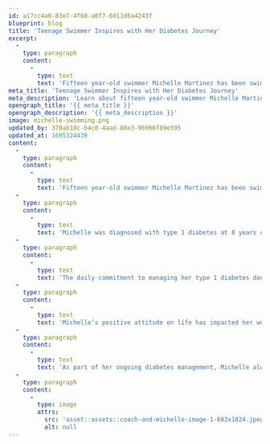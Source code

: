 ```yaml
---
id: a17cc4a0-83e7-4f60-a0f7-6011d6a4243f
blueprint: blog
title: 'Teenage Swimmer Inspires with Her Diabetes Journey'
excerpt:
  -
    type: paragraph
    content:
      -
        type: text
        text: 'Fifteen year-old swimmer Michelle Martinez has been swimming competitively for the last three years but in addition to the proper swimming technique she has something else she focuses on twenty four hours a day, her type 1 diabetes.'
meta_title: 'Teenage Swimmer Inspires with Her Diabetes Journey'
meta_description: 'Learn about fifteen year-old swimmer Michelle Martinez, who has been swimming for the last three years while dealing with Type 1 diabetes.'
opengraph_title: '{{ meta_title }}'
opengraph_description: '{{ meta_description }}'
image: michelle-swimming.png
updated_by: 370ab10c-b4c0-4aad-88e3-96966f89e595
updated_at: 1695324439
content:
  -
    type: paragraph
    content:
      -
        type: text
        text: 'Fifteen year-old swimmer Michelle Martinez has been swimming competitively for the last three years but in addition to the proper swimming technique she has something else she focuses on twenty four hours a day, her type 1 diabetes.'
  -
    type: paragraph
    content:
      -
        type: text
        text: 'Michelle was diagnosed with type 1 diabetes at 8 years old after passing out, completely out of the blue. When she arrived at Halifax Health Medical Center in Daytona Beach, she was pumped with fluids for roughly 4-5 hours. Her blood sugar was 600, which is extremely high and very dangerous. That fateful day has forever changed Michelle as diabetes effects everything in her life, from how she thinks, to how she acts, and how she eats. However, through it all she maintains an extremely positive attitude when it comes to life. Michelle views type 1 diabetes as being a significant assist in her eating healthier and she believes she never would have without being diagnosed so young. Also, it has impacted her entire family and the commitment they have to their health, as Michelle is one of five children in her family.'
  -
    type: paragraph
    content:
      -
        type: text
        text: 'The daily commitment to managing her type 1 diabetes doesn’t just fall only on her shoulders, as it is an entire family commitment. Besides the importance of having a healthy diet to keep her blood glucose at a good level throughout the day, it has an impact of time and money on the Martinez family. Michelle and her family have spent many hours driving to doctor’s appointments in Orlando over the last seven years.'
  -
    type: paragraph
    content:
      -
        type: text
        text: 'Michelle’s positive attitude on life has impacted her work ethic as well. While living with type 1 diabetes has caused her to work significantly harder than the others, she also says that it has made her stronger than others at her age. This strength is paying off in her passion to swim competitively. Michelle came to the Team Hyro4 swim team knowing she could further her swimming craft by training with the best coaches and team. The team has welcomed her with open arms and Michelle says she has had an amazing time growing as a swimmer and person with Team Hydro4. Her biggest accomplishment so far is her competing at the 4A FHSAA 400 free relay.'
  -
    type: paragraph
    content:
      -
        type: text
        text: 'As part of her ongoing diabetes management, Michelle always keeps her glucose tablets near the pool and her coaches are well aware of her type 1 diabetes. Michelle mentions that controlling her diabetes is a lifestyle and she is thriving. She won’t let it get in the way of her life’s goals, including being the CEO of a company one day. Michelle is proof that being diagnosed with diabetes is something that shouldn’t be viewed as a hindrance in life, but a lifestyle and commitment to being the best you can be.'
  -
    type: paragraph
    content:
      -
        type: image
        attrs:
          src: 'asset::assets::coach-and-michelle-image-1-683x1024.jpeg'
          alt: null
---
```

